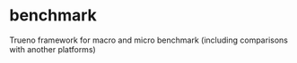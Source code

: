 # benchmark
Trueno framework for macro and micro benchmark (including comparisons with another platforms)
